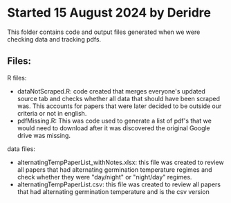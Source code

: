 # Started 15 August 2024 by Deridre

This folder contains code and output files generated when we were checking data and tracking pdfs.

## Files:
R files:
- dataNotScraped.R: code created that merges everyone's updated source tab and checks whether all data that should have been scraped was. This accounts for papers that were later decided to be outside our criteria or not in english.
- pdfMissing.R: This was code used to generate a list of pdf's that we would need to download after it was discovered the original Google drive was missing.

data files:
- alternatingTempPaperList_withNotes.xlsx: this file was created to review all papers that had alternating germination temperature regimes and check whether they were "day/night" or "night/day" regimes.
- alternatingTempPaperList.csv: this file was created to review all papers that had alternating germination temperature and is the csv version


